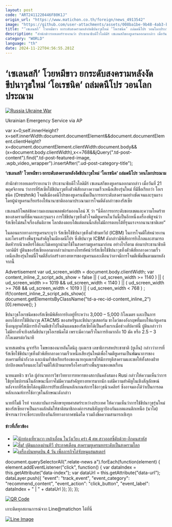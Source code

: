 ```yaml
---
layout: post
code: "ART2411220446F80K1J"
origin_url: "https://www.matichon.co.th/foreign/news_4913542"
image: "https://github.com/user-attachments/assets/008ba1be-9b48-4ab3-bede-500ac532fe88"
title: "‘เซเลนสกี’ โวยหมีขาว ยกระดับสงครามหลังงัดขีปนาวุธใหม่ ‘โอเรชนิค’ ถล่มดนีโปร วอนโลกประณาม"
description: "สำนักข่าวรอยเตอร์รายงานว่า ประธานาธิบดีโวโลดิมีร์ เซเลนสกีของยูเครนออกมากล่าว เมื่อวันที่ 21 พฤศจิกายน ว่าการที่รัสเซียใช้ขีปนาวุธทิ้งตัวพิสัยกลางความเร็วเหนือเสียงรุ่นใหม่ ที่มีชื่อเรียกว่า โอเรชนิค (Oreshnik) โจมตีเมืองดนีโปรของยูเครนนั้นเป็นการยกระดับสงครามอย่างชัดเจนและรุนแรง โดยผู้นำยูเครนเรียกร้องให้นานาชาติออกมาประณามการโจมตีดังกล่าวของรัสเซีย"
category: "WORLD"
language: "th"
date: 2024-11-22T04:56:55.281Z
---
```


# ‘เซเลนสกี’ โวยหมีขาว ยกระดับสงครามหลังงัดขีปนาวุธใหม่ ‘โอเรชนิค’ ถล่มดนีโปร วอนโลกประณาม

[![](https://www.matichon.co.th/wp-content/uploads/2024/11/AP24326521713168-728.jpg "Russia Ukraine War")](https://www.matichon.co.th/wp-content/uploads/2024/11/AP24326521713168-728.jpg)

Ukrainian Emergency Service via AP

var x=0;self.innerHeight?x=self.innerWidth:document.documentElement&&document.documentElement.clientHeight?x=document.documentElement.clientWidth:document.body&&(x=document.body.clientWidth),x<=768&&jQuery(".td-post-content").find(".td-post-featured-image, .wpb\_video\_wrapper").insertAfter(".ud-post-category-title");

**‘เซเลนสกี’ โวยหมีขาว ยกระดับสงครามหลังงัดขีปนาวุธใหม่ ‘โอเรชนิค’ ถล่มดนีโปร วอนโลกประณาม**

สำนักข่าวรอยเตอร์รายงานว่า ประธานาธิบดีโวโลดิมีร์ เซเลนสกีของยูเครนออกมากล่าว เมื่อวันที่ 21 พฤศจิกายน ว่าการที่รัสเซียใช้ขีปนาวุธทิ้งตัวพิสัยกลางความเร็วเหนือเสียงรุ่นใหม่ ที่มีชื่อเรียกว่า โอเรชนิค (Oreshnik) โจมตีเมืองดนีโปรของยูเครนนั้นเป็นการยกระดับสงครามอย่างชัดเจนและรุนแรง โดยผู้นำยูเครนเรียกร้องให้นานาชาติออกมาประณามการโจมตีดังกล่าวของรัสเซีย

เซเลนสกีโพสต์ข้อความลงบนแพลตฟอร์มออนไลน์ X ว่า “นี่คือการยกระดับขอบเขตและความโหดร้ายของสงครามที่ชัดเจนและรุนแรง การใช้ขีปนาวุธทิ้งตัวโจมตียูเครนในวันนี้เป็นอีกหนึ่งเครื่องพิสูจน์ว่ารัสเซียไม่สนใจเรื่องสันติภาพ โลกต้องตอบโต้แต่ตอนนี้กลับไม่มีการตอบโต้ที่รุนแรงจากนานาชาติเลย”

ในตอนแรกทางการยูเครนระบุว่า รัสเซียใช้ขีปนาวุธทิ้งตัวข้ามทวีป (ICBM) ในการโจมตีใส่หน่วยงานและโครงสร้างพื้นฐานสำคัญในเมืองดนีโปร ซึ่งขีปนาวุธ ICBM ดังกล่าวมีพิสัยการยิงไกลและสามารถติดหัวรบนิวเคลียร์ได้และไม่เคยถูกนำมาใช้ในสงครามยูเครนมาก่อน อย่างไรก็ตาม ต่อมาประธานาธิบดีวลาดิมีร์ ปูตินของรัสเซียออกมากล่าวผ่านทางโทรทัศน์ว่ารัสเซียใช้ขีปนาวุธทิ้งตัวพิสัยกลางความเร็วเหนือเสียงรุ่นใหม่นี้โจมตีสิ่งก่อสร้างทางทหารของยูเครนและเตือนว่าอาจมีการโจมตีเพิ่มขึ้นตามมาหลังจากนี้

Advertisement var ud\_screen\_width = document.body.clientWidth; var content\_inline\_2\_script\_ads\_show = false || ( ud\_screen\_width >= 1140 ) || ( ud\_screen\_width >= 1019 && ud\_screen\_width < 1140 ) || ( ud\_screen\_width >= 768 && ud\_screen\_width < 1019 ) || ( ud\_screen\_width < 768 ) ; if(!content\_inline\_2\_script\_ads\_show){ document.getElementsByClassName("td-a-rec-id-content\_inline\_2")\[0\].remove(); }

ขีปนาวุธโอเรชนิคของรัสเซียมีพิสัยการยิงอยู่ที่ระหว่าง 3,000 – 5,000 กิโลเมตร และเป็นการตอบโต้การใช้ขีปนาวุธ ATACMS ของสหรัฐและขีปนาวุธสตอร์ม ชาโดว์ของอังกฤษที่มอบให้แก่ยูเครนซึ่งอนุญาตให้มีการยิงโจมตีเข้าไปในดินแดนของรัสเซียได้เป็นครั้งแรกเมื่อช่วงสัปดาห์นี้ ปูตินกล่าวว่าไม่มีทางที่จะยิงสกัดขีปนาวุธโอเรชนิคได้ เพราะมีความเร็วในการยิงมากถึง 10 มัค หรือ 2.5 – 3 กิโลเมตรต่อวินาที

นายสเตฟาน ดูจาร์ริก โฆษกของนายอันโตนิอู กุแตเรซ เลขาธิการสหประชาชาติ (ยูเอ็น) กล่าวว่าการที่รัสเซียใช้ขีปนาวุธทิ้งตัวพิสัยกลางความเร็วเหนือเสียงรุ่นใหม่เพื่อโจมตียูเครนเป็นพัฒนาการของสงครามที่น่ากังวล และเน้นย้ำข้อเรียกร้องของนายกุแตเรซให้มีการยุติสงครามและขอให้ทั้งสองฝ่ายปกป้องพลเรือนและไม่โจมตีใส่เป้าหมายหรือโครงสร้างพื้นฐานของพลเรือน

นายแมทธิว ซาวิล ผู้อำนวยการวิชาวิทยาการทหารของสถาบันคลังสมอง Rusi กล่าวให้ความเห็นว่าการใช้ยุทโธปกรณ์ในลักษณะนี้อาจไม่มีความสำคัญทางทหารมากนัก แต่มีความสำคัญในเชิงสัญลักษณ์ หลังจากที่รัสเซียได้อนุมัติการปรับเปลี่ยนหลักเกณฑ์การใช้อาวุธนิวเคลียร์ ซึ่งอาจมองได้ว่าเป็นการลดหลักเกณฑ์การใช้อาวุธในลักษณะดังกล่าว

นายทิโมธี ไรท์ จากสถาบันการศึกษายุทธศาสตร์ระหว่างประเทศ ให้ความเห็นว่าการใช้ขีปนาวุธรุ่นใหม่ของรัสเซียอาจเป็นแรงผลักดันให้ชาติสมาชิกองค์การสนธิสัญญาป้องกันแอตแลนติกเหนือ (นาโต) พิจารณาว่าจะซื้อระบบป้องกันภัยทางอากาศชนิดใด รวมถึงขีดความสามารถเชิงรุก

#### ข่าวที่เกี่ยวข้อง

*   [![](https://www.matichon.co.th/wp-content/uploads/2024/11/ปกข่าว-7281-192.jpg)นักท่องเที่ยวผวา เหล้าเถื่อน ในวังเวียง คร่า 4 ศพ สาวออสซี่ดับด้วย-อีกคนสาหัส](https://www.matichon.co.th/foreign/news_4913046)
*   [![](https://www.matichon.co.th/wp-content/uploads/2024/11/728-277-scaled.jpg)ฮึ่ม! ปูตินแถลงผ่านทีวี ประกาศเตือน สงครามยูเครนยกระดับเป็นสงครามโลก](https://www.matichon.co.th/foreign/news_4913015)
*   [![](https://www.matichon.co.th/wp-content/uploads/2024/11/Plane-grounded-for-four-days-when-132-hamsters-escape-on-board.jpg)เครื่องบินหยุดบิน 4 วัน เพื่อภารกิจไล่จับหนูแฮมสเตอร์](https://www.matichon.co.th/foreign/news_4910174)

document.querySelectorAll(".relate-news a").forEach(function(element) { element.addEventListener("click", function() { var dataIndex = this.getAttribute("data-index"); var dataUrl = this.getAttribute("data-url"); dataLayer.push({ "event": "track\_event", "event\_category": "recommend\_content", "event\_action": "click\_button", "event\_label": dataIndex + " | " + dataUrl }); }); });

[![QR Code](https://www.matichon.co.th/wp-content/uploads/2023/07/wob1371z.jpg)](https://lin.ee/ht0nDxX)

เกาะติดทุกสถานการณ์จาก Line@matichon ได้ที่นี่

[![Line Image](https://www.matichon.co.th/wp-content/uploads/2023/07/th.png)](https://lin.ee/ht0nDxX)